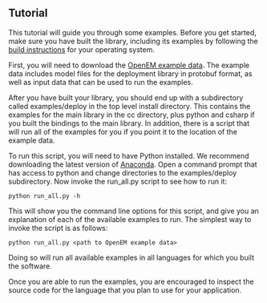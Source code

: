 ## Tutorial

This tutorial will guide you through some examples.  Before you get 
started, make sure you have built the library, including its examples by
following the [build instructions](../build.md) for your operating
system.

First, you will need to download the [OpenEM example data][ExampleData].  The
example data includes model files for the deployment library in protobuf 
format, as well as input data that can be used to run the examples.

After you have built your library, you should end up with a subdirectory
called examples/deploy in the top level install directory.  This contains
the examples for the main library in the cc directory, plus python and csharp
if you built the bindings to the main library.  In addition, there is a
script that will run all of the examples for you if you point it to the
location of the example data.

To run this script, you will need to have Python installed.  We recommend
downloading the latest version of [Anaconda][Anaconda].  Open a command prompt
that has access to python and change directories to the examples/deploy 
subdirectory.  Now invoke the run_all.py script to see how to run it:

```shell
python run_all.py -h
```

This will show you the command line options for this script, and give you 
an explanation of each of the available examples to run.  The simplest way
to invoke the script is as follows:

```shell
python run_all.py <path to OpenEM example data>
```

Doing so will run all available examples in all languages for which you 
built the software.

Once you are able to run the examples, you are encouraged to inspect the 
source code for the language that you plan to use for your application.

[ExampleData]:https://drive.google.com/drive/folders/18silAFzXaP27VHLS0texHJz1ZxSMGhjx?usp=sharing
[Anaconda]: https://www.anaconda.com/download/

